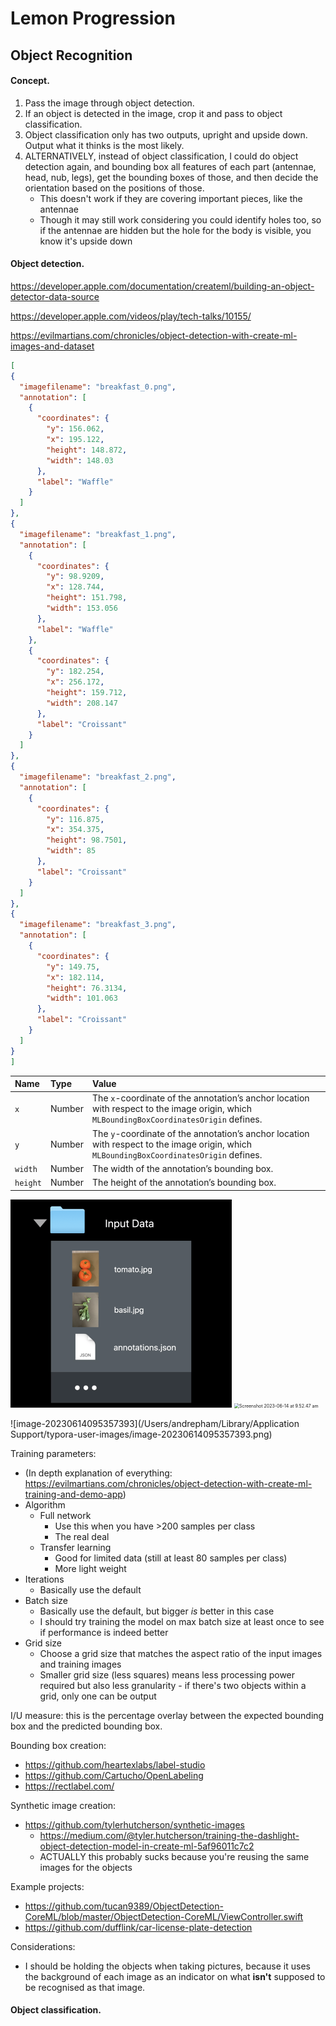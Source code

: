 # Lemon Progression

## Object Recognition

#### Concept.

1. Pass the image through object detection.
2. If an object is detected in the image, crop it and pass to object classification.
3. Object classification only has two outputs, upright and upside down. Output what it thinks is the most likely.
4. ALTERNATIVELY, instead of object classification, I could do object detection again, and bounding box all features of each part (antennae, head, nub, legs), get the bounding boxes of those, and then decide the orientation based on the positions of those.
    * This doesn't work if they are covering important pieces, like the antennae
    * Though it may still work considering you could identify holes too, so if the antennae are hidden but the hole for the body is visible, you know it's upside down

#### Object detection.

https://developer.apple.com/documentation/createml/building-an-object-detector-data-source

https://developer.apple.com/videos/play/tech-talks/10155/

https://evilmartians.com/chronicles/object-detection-with-create-ml-images-and-dataset

```json
[
{
  "imagefilename": "breakfast_0.png",
  "annotation": [
    {
      "coordinates": {
        "y": 156.062,
        "x": 195.122,
        "height": 148.872,
        "width": 148.03
      },
      "label": "Waffle"
    }
  ]
},
{
  "imagefilename": "breakfast_1.png",
  "annotation": [
    {
      "coordinates": {
        "y": 98.9209,
        "x": 128.744,
        "height": 151.798,
        "width": 153.056
      },
      "label": "Waffle"
    },
    {
      "coordinates": {
        "y": 182.254,
        "x": 256.172,
        "height": 159.712,
        "width": 208.147
      },
      "label": "Croissant"
    }
  ]
},
{
  "imagefilename": "breakfast_2.png",
  "annotation": [
    {
      "coordinates": {
        "y": 116.875,
        "x": 354.375,
        "height": 98.7501,
        "width": 85
      },
      "label": "Croissant"
    }
  ]
},
{
  "imagefilename": "breakfast_3.png",
  "annotation": [
    {
      "coordinates": {
        "y": 149.75,
        "x": 182.114,
        "height": 76.3134,
        "width": 101.063
      },
      "label": "Croissant"
    }
  ]
}
]
```

| Name     | Type   | Value                                                        |
| :------- | :----- | :----------------------------------------------------------- |
| `x`      | Number | The `x`-coordinate of the annotation’s anchor location with respect to the image origin, which `MLBoundingBoxCoordinatesOrigin` defines. |
| `y`      | Number | The `y`-coordinate of the annotation’s anchor location with respect to the image origin, which `MLBoundingBoxCoordinatesOrigin` defines. |
| `width`  | Number | The width of the annotation’s bounding box.                  |
| `height` | Number | The height of the annotation’s bounding box.                 |

<img src="Assets/Screenshot 2023-06-14 at 9.50.49 am.png" alt="Screenshot 2023-06-14 at 9.50.49 am" style="zoom: 50%;" /> 

<img src="/Users/andrepham/Desktop/Repos/LemonApp/Docs/Assets/Screenshot 2023-06-14 at 9.52.47 am.png" alt="Screenshot 2023-06-14 at 9.52.47 am" style="zoom:50%;" /> 

![image-20230614095357393](/Users/andrepham/Library/Application Support/typora-user-images/image-20230614095357393.png) 

Training parameters:

* (In depth explanation of everything: https://evilmartians.com/chronicles/object-detection-with-create-ml-training-and-demo-app)
* Algorithm
    * Full network
        * Use this when you have >200 samples per class
        * The real deal
    * Transfer learning
        * Good for limited data (still at least 80 samples per class)
        * More light weight
* Iterations
    * Basically use the default
* Batch size
    * Basically use the default, but bigger *is* better in this case
    * I should try training the model on max batch size at least once to see if performance is indeed better
* Grid size
    * Choose a grid size that matches the aspect ratio of the input images and training images
    * Smaller grid size (less squares) means less processing power required but also less granularity - if there's two objects within a grid, only one can be output

I/U measure: this is the percentage overlay between the expected bounding box and the predicted bounding box.

Bounding box creation:

* https://github.com/heartexlabs/label-studio
* https://github.com/Cartucho/OpenLabeling
* https://rectlabel.com/

Synthetic image creation:

* https://github.com/tylerhutcherson/synthetic-images
    * https://medium.com/@tyler.hutcherson/training-the-dashlight-object-detection-model-in-create-ml-5af96011c7c2
    * ACTUALLY this probably sucks because you're reusing the same images for the objects

Example projects:

* https://github.com/tucan9389/ObjectDetection-CoreML/blob/master/ObjectDetection-CoreML/ViewController.swift
* https://github.com/dufflink/car-license-plate-detection

Considerations:

* I should be holding the objects when taking pictures, because it uses the background of each image as an indicator on what **isn't** supposed to be recognised as that image.

#### Object classification.



